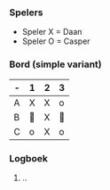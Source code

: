 ### Spelers
- Speler X = Daan
- Speler O = Casper

### Bord (simple variant)
| - | 1 | 2 | 3 |
|---|---|---|---|
| A |X|X|o|
| B |🔲|X|🔲|
| C |o|X|o|

### Logboek
1. ..